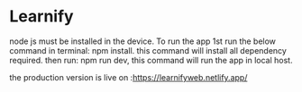 # Learnify
node js must be installed in the device.
To run the app 1st run the below command in terminal: 
npm install.
this command will install all dependency required.
then run:
npm run dev,
this command will run the app in local host.


the production version is live on :https://learnifyweb.netlify.app/
